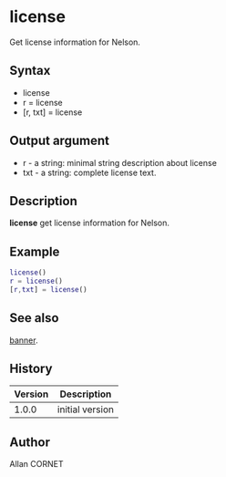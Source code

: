 

# license

Get license information for Nelson.

## Syntax

- license
- r = license
- [r, txt] = license

## Output argument

 - r - a string: minimal string description about license
 - txt - a string: complete license text.

## Description


  <p><b>license</b> get license information for Nelson.</p>


## Example

```matlab
license()
r = license()
[r,txt] = license()
```

## See also

[banner](banner.md).
## History

|Version|Description|
|------|------|
|1.0.0|initial version|


## Author

Allan CORNET



